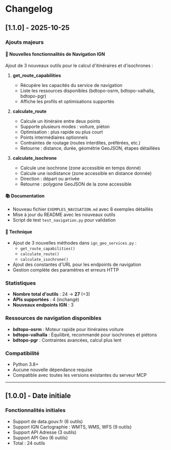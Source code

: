 # Changelog

## [1.1.0] - 2025-10-25

### Ajouts majeurs

#### 🧭 Nouvelles fonctionnalités de Navigation IGN

Ajout de 3 nouveaux outils pour le calcul d'itinéraires et d'isochrones :

1. **get_route_capabilities**
   - Récupère les capacités du service de navigation
   - Liste les ressources disponibles (bdtopo-osrm, bdtopo-valhalla, bdtopo-pgr)
   - Affiche les profils et optimisations supportés

2. **calculate_route**
   - Calcule un itinéraire entre deux points
   - Supporte plusieurs modes : voiture, piéton
   - Optimisation : plus rapide ou plus court
   - Points intermédiaires optionnels
   - Contraintes de routage (routes interdites, préférées, etc.)
   - Retourne : distance, durée, géométrie GeoJSON, étapes détaillées

3. **calculate_isochrone**
   - Calcule une isochrone (zone accessible en temps donné)
   - Calcule une isodistance (zone accessible en distance donnée)
   - Direction : départ ou arrivée
   - Retourne : polygone GeoJSON de la zone accessible

#### 📚 Documentation

- Nouveau fichier `EXEMPLES_NAVIGATION.md` avec 8 exemples détaillés
- Mise à jour du README avec les nouveaux outils
- Script de test `test_navigation.py` pour validation

#### 🔧 Technique

- Ajout de 3 nouvelles méthodes dans `ign_geo_services.py` :
  - `get_route_capabilities()`
  - `calculate_route()`
  - `calculate_isochrone()`
- Ajout des constantes d'URL pour les endpoints de navigation
- Gestion complète des paramètres et erreurs HTTP

### Statistiques

- **Nombre total d'outils** : 24 → **27** (+3)
- **APIs supportées** : 4 (inchangé)
- **Nouveaux endpoints IGN** : 3

### Ressources de navigation disponibles

- **bdtopo-osrm** : Moteur rapide pour itinéraires voiture
- **bdtopo-valhalla** : Équilibré, recommandé pour isochrones et piétons
- **bdtopo-pgr** : Contraintes avancées, calcul plus lent

### Compatibilité

- Python 3.8+
- Aucune nouvelle dépendance requise
- Compatible avec toutes les versions existantes du serveur MCP

---

## [1.0.0] - Date initiale

### Fonctionnalités initiales

- Support de data.gouv.fr (6 outils)
- Support IGN Cartographie : WMTS, WMS, WFS (9 outils)
- Support API Adresse (3 outils)
- Support API Geo (6 outils)
- Total : 24 outils

